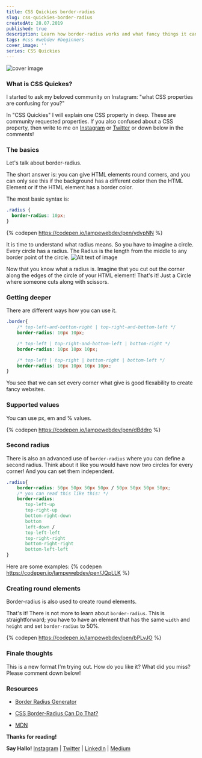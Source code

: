 ```yaml
---
title: CSS Quickies border-radius
slug: css-quickies-border-radius
createdAt: 28.07.2019
published: true
description: Learn how border-radius works and what fancy things it can do!
tags: #css #webdev #beginners
cover_image: ''
series: CSS Quickies
---
```


![cover image](https://thepracticaldev.s3.amazonaws.com/i/37qeq2ljviy6k0ft9y7x.png)

### What is CSS Quickes?

I started to ask my beloved community on Instagram: "what CSS properties are confusing for you?"

In "CSS Quickies" I will explain one CSS property in deep. These are community requested properties.  If you also confused about a CSS property, then write to me on [Instagram](https://www.instagram.com/lampewebdev/) or [Twitter](https://twitter.com/lampewebdev) or down below in the comments! 

### The basics
Let's talk about border-radius.

The short answer is: you can give HTML elements round corners, and you can only see this if the background has a different color then the HTML Element or if the HTML element has a  border color.

The most basic syntax is:
```css
.radius {
  border-radius: 10px;
}
```
{% codepen https://codepen.io/lampewebdev/pen/ydvpNN %}

It is time to understand what radius means. 
So you have to imagine a circle. Every circle has a radius. The Radius is the length from the middle to any border point of the circle.
![Alt text of image](https://www.mathematics-monster.com/images5/radius.jpg)

Now that you know what a radius is. Imagine that you cut out the corner along the edges of the circle of your HTML element! That's it! Just a Circle where someone cuts along with scissors. 

### Getting deeper
There are different ways how you can use it.
```css
.border{
    /* top-left-and-bottom-right | top-right-and-bottom-left */
    border-radius: 10px 10px;

    /* top-left | top-right-and-bottom-left | bottom-right */
    border-radius: 10px 10px 10px;

    /* top-left | top-right | bottom-right | bottom-left */
    border-radius: 10px 10px 10px 10px;
}
```
You see that we can set every corner what give is good flexability to create fancy websites.

### Supported values
You can use px, em and % values.

{% codepen https://codepen.io/lampewebdev/pen/dBddro %}

### Second radius

There is also an advanced use of `border-radius` where you can define a second radius. Think about it like you would have now two circles for every corner! And you can set them independent. 

```css
.radius{
    border-radius: 50px 50px 50px 50px / 50px 50px 50px 50px;
    /* you can read this like this: */
    border-radius: 
       top-left-up
       top-right-up
       bottom-right-down
       bottom
       left-down /
       top-left-left
       top-right-right
       bottom-right-right
       bottom-left-left
}
```
Here are some examples:
{% codepen https://codepen.io/lampewebdev/pen/JQpLLK %}

### Creating round elements

Border-radius is also used to create round elements.

That's it! There is not more to learn about `border-radius`.
This is straightforward; you have to have an element that has the same `width` and `height` and set `border-radius` to 50%.

{% codepen https://codepen.io/lampewebdev/pen/bPLvJO %}

### Finale thoughts

This is a new format I'm trying out.
How do you like it?
What did you miss?
Please comment down below!

### Resources
* [Border Radius Generator](https://9elements.github.io/fancy-border-radius/) 

* [CSS Border-Radius Can Do That? ](https://www.webdesignerdepot.com/2018/10/css-border-radius-can-do-that/)

* [MDN](https://developer.mozilla.org/en-US/docs/Web/CSS/border-radius)

**Thanks for reading!**

**Say Hallo!** [Instagram](https://www.instagram.com/lampewebdev/) | [Twitter](https://twitter.com/lampewebdev) | [LinkedIn](https://www.linkedin.com/in/michael-lazarski-25725a87) | [Medium](https://medium.com/@lampewebdevelopment)